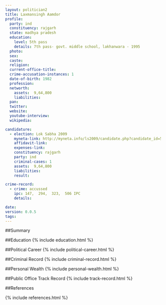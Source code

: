 ```yaml
---
layout: politician2
title: Laxmansingh Aamdor
profile: 
  party: ind
  constituency: rajgarh
  state: madhya pradesh
  education: 
    level: 5th pass
    details: 7th pass- govt. middle school, lakhanwara - 1995
  photo: 
  sex: 
  caste: 
  religion: 
  current-office-title: 
  crime-accusation-instances: 1
  date-of-birth: 1982
  profession: 
  networth: 
    assets:  9,64,800
    liabilities: 
  pan: 
  twitter: 
  website: 
  youtube-interview: 
  wikipedia: 

candidature: 
  - election: Lok Sabha 2009
    myneta-link: http://myneta.info/ls2009/candidate.php?candidate_id=5204
    affidavit-link: 
    expenses-link: 
    constituency: rajgarh 
    party: ind
    criminal-cases: 1
    assets:  9,64,800
    liabilities: 
    result:  

crime-record: 
  - crime: accussed
    ipc: 147,  294,  323,  506 IPC
    details:    

date: 
version: 0.0.5
tags: 
---
```

##Summary


##Education
{% include education.html %}


##Political Career
{% include political-career.html %}


##Criminal Record
{% include criminal-record.html %}


##Personal Wealth
{% include personal-wealth.html %}


##Public Office Track Record
{% include track-record.html %}


##References


{% include references.html %}
